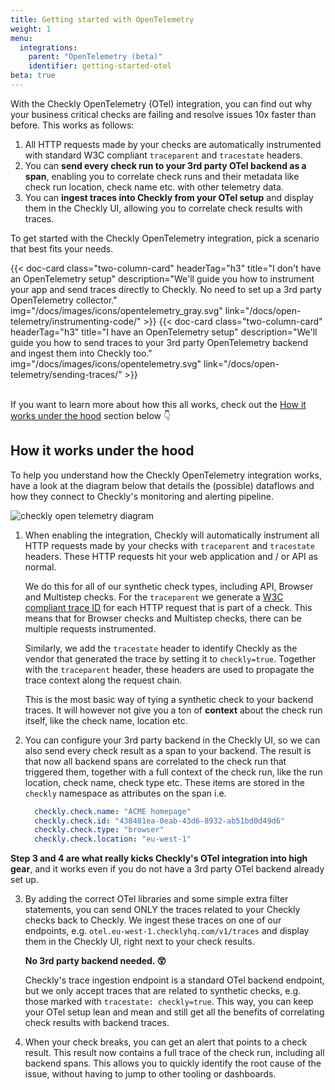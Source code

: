 ```yaml
---
title: Getting started with OpenTelemetry
weight: 1
menu:
  integrations:
    parent: "OpenTelemetry (beta)"
    identifier: getting-started-otel
beta: true
---
```


With the Checkly OpenTelemetry (OTel) integration, you can find out why your business critical checks are failing and resolve
issues 10x faster than before. This works as follows:

1. All HTTP requests made by your checks are automatically instrumented with standard W3C compliant `traceparent` and 
`tracestate` headers.
2. You can **send every check run to your 3rd party OTel backend as a span**, enabling you to correlate check runs 
and their metadata like check run location, check name etc. with other telemetry data.
3. You can **ingest traces into Checkly from your OTel setup** and display them in the Checkly UI, allowing you to 
correlate check results with traces.

To get started with the Checkly OpenTelemetry integration, pick a scenario that best fits your needs.

<div class="cards-list">
{{< doc-card
	  class="two-column-card"
	  headerTag="h3"
	  title="I don't have an OpenTelemetry setup"
	  description="We'll guide you how to instrument your app and send traces directly to Checkly. No need to set up a 3rd party OpenTelemetry collector."
	  img="/docs/images/icons/opentelemetry_gray.svg"
	  link="/docs/open-telemetry/instrumenting-code/"
>}}
{{< doc-card
	  class="two-column-card"
	  headerTag="h3"
	  title="I have an OpenTelemetry setup"
	  description="We'll guide you how to send traces to your 3rd party OpenTelemetry backend and ingest them into Checkly too."
	  img="/docs/images/icons/opentelemetry.svg"
	  link="/docs/open-telemetry/sending-traces/"
>}}
</div>

<br>

If you want to learn more about how this all works, check out the [How it works under the hood](#how-it-works-under-the-hood) 
section below 👇

## How it works under the hood

To help you understand how the Checkly OpenTelemetry integration works, have a look at the diagram below that details
the (possible) dataflows and how they connect to Checkly's monitoring and alerting pipeline.

![checkly open telemetry diagram](/docs/images/integrations/otel/checkly_otel_diagram.png)

1. When enabling the integration, Checkly will automatically instrument all HTTP requests made by your checks with `traceparent` 
and `tracestate` headers. These HTTP requests hit your web application and / or API as normal.

      We do this for all of our synthetic check types, including API, Browser and Multistep checks. For the `traceparent`
      we generate a [W3C compliant trace ID](https://www.w3.org/TR/trace-context/#trace-context-http-headers-format) for 
      each HTTP request that is part of a check. This means that for Browser checks and Multistep checks, there can be multiple
      requests instrumented.

      Similarly, we add the `tracestate` header to identify Checkly as the vendor that generated the trace by setting it 
      to `checkly=true`. Together with the `traceparent` header, these headers are used to propagate the trace context
      along the request chain.
      
      This is the most basic way of tying a synthetic check to your backend traces. It will however not give you a ton 
      of **context** about the check run itself, like the check name, location etc.

2. You can configure your 3rd party backend in the Checkly UI, so we can also send every check result as a span to your 
backend. The result is that now all backend spans are correlated to the check run that triggered them, together with a
full context of the check run, like the run location, check name, check type etc. These items are stored in the `checkly` 
namespace as attributes on the span i.e.


    ```yaml
      checkly.check.name: "ACME homepage"
      checkly.check.id: "438481ea-0eab-43d6-8932-ab51bd0d49d6"
      checkly.check.type: "browser"
      checkly.check.location: "eu-west-1"
    ```  

**Step 3 and 4 are what really kicks Checkly's OTel integration into high gear**, and it works even if you do not have a 
3rd party OTel backend already set up.

3. By adding the correct OTel libraries and some simple extra filter statements, you can send ONLY the traces related to 
your Checkly checks back to Checkly. We ingest these traces on one of our endpoints, e.g. `otel.eu-west-1.checklyhq.com/v1/traces` 
and display them in the Checkly UI, right next to your check results. 

    **No 3rd party backend needed. 😲**

   Checkly's trace ingestion endpoint is a standard OTel backend endpoint, but we only accept traces that are related
   to synthetic checks, e.g. those marked with `tracestate: checkly=true`. This way, you can keep your OTel setup lean and mean
   and still get all the benefits of correlating check results with backend traces.

4. When your check breaks, you can get an alert that points to a check result. This result now contains a full trace of the
check run, including all backend spans. This allows you to quickly identify the root cause of the issue, without having to
jump to other tooling or dashboards.

